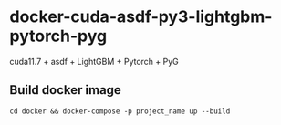 # docker-cuda-asdf-py3-lightgbm-pytorch-pyg

cuda11.7 + asdf + LightGBM + Pytorch + PyG

## Build docker image

```
cd docker && docker-compose -p project_name up --build
```
